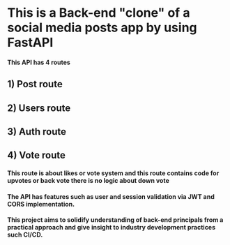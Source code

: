 # This is a Back-end "clone"  of a social media posts app by using FastAPI

#### This API  has 4 routes

## 1) Post route


## 2) Users route


## 3) Auth route


## 4) Vote route

 #### This route is about likes or vote system and this route contains code for upvotes or back vote there is no logic about down vote

#### The API has features such as user and session validation via JWT and CORS implementation.

#### This project aims to solidify understanding of back-end principals from a practical approach and give insight to industry development practices such CI/CD.  